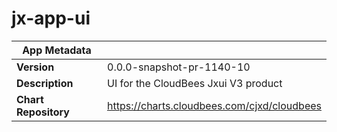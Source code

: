 # jx-app-ui

|App Metadata||
|---|---|
| **Version** | 0.0.0-snapshot-pr-1140-10 |
| **Description** | UI for the CloudBees Jxui V3 product |
| **Chart Repository** | https://charts.cloudbees.com/cjxd/cloudbees |
